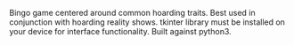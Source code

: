 Bingo game centered around common hoarding traits. Best used in conjunction with hoarding reality shows. tkinter library must be installed on your device for interface functionality. Built against python3.
